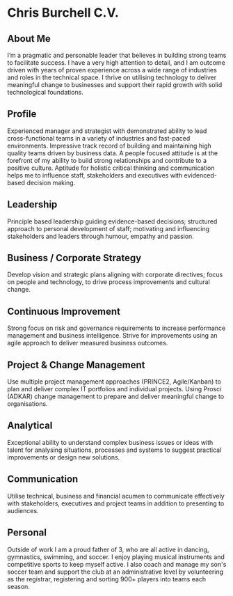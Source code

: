 # Chris Burchell C.V.

## About Me
I’m a pragmatic and personable leader that believes in building strong teams to facilitate success. I have a very high attention to detail, and I am outcome driven with years of proven experience across a wide range of industries and roles in the technical space. I thrive on utilising technology to deliver meaningful change to businesses and support their rapid growth with solid technological foundations.

## Profile
Experienced manager and strategist with demonstrated ability to lead cross-functional teams in a variety of industries and fast-paced environments. Impressive track record of building and maintaining high quality teams driven by business data. A people focused attitude is at the forefront of my ability to build strong relationships and contribute to a positive culture. Aptitude for holistic critical thinking and communication helps me to influence staff, stakeholders and executives with evidenced-based decision making.

## Leadership
Principle based leadership guiding evidence-based decisions; structured approach to personal development of staff; motivating and influencing stakeholders and leaders through humour, empathy and passion.

## Business / Corporate Strategy
Develop vision and strategic plans aligning with corporate directives; focus on people and technology, to drive process improvements and cultural change.

## Continuous Improvement
Strong focus on risk and governance requirements to increase performance management and business intelligence. Strive for improvements using an agile approach to deliver measured business outcomes.

## Project & Change Management
Use multiple project management approaches (PRINCE2, Agile/Kanban) to plan and deliver complex IT portfolios and individual projects. Using Prosci (ADKAR) change management to prepare and deliver meaningful change to organisations.

## Analytical
Exceptional ability to understand complex business issues or ideas with talent for analysing situations, processes and systems to suggest practical improvements or design new solutions.

## Communication
Utilise technical, business and financial acumen to communicate effectively with stakeholders, executives and project teams in addition to presenting to audiences.

## Personal
Outside of work I am a proud father of 3, who are all active in dancing, gymnastics, swimming, and soccer. I enjoy playing musical instruments and competitive sports to keep myself active. 
I also coach and manage my son's soccer team and support the club at an administrative level by volunteering as the registrar, registering and sorting 900+ players into teams each season.
